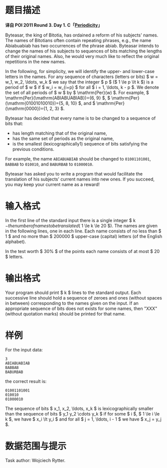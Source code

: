 
# 题目描述

**译自 POI 2011 Round 3. Day 1. C「[Periodicity](https://szkopul.edu.pl/problemset/problem/H6hUSie6S-cBVL4PG5rqQnmj/site/?key=statement)」**

Byteasar, the king of Bitotia, has ordained a reform of his subjects' names. The names of Bitotians often contain repeating phrases, e.g., the name Abiabuabiab has two occurrences of the phrase abiab. Byteasar intends to change the names of his subjects to sequences of bits matching the lengths of their original names. Also, he would very much like to reflect the original repetitions in the new names.

In the following, for simplicity, we will identify the upper- and lower-case letters in the names. For any sequence of characters (letters or bits) $ w = w_1, w_2, \ldots, w_k $ we say that the integer $ p $ ($ 1 \le p \lt k $) is a period of $ w $ if $ w_i = w_{i+p} $ for all $ i = 1, \ldots, k - p $. We denote the set of all periods of $ w $ by $ \mathrm{Per}(w) $. For example, $ \mathrm{Per}(\mathrm{ABIABUABIAB})=\{6, 9\} $, $ \mathrm{Per}(\mathrm{01001010010})=\{5, 8, 10\} $, and $ \mathrm{Per}(\mathrm{0000})=\{1, 2, 3\} $.

Byteasar has decided that every name is to be changed to a sequence of bits that:

* has length matching that of the original name,
* has the same set of periods as the original name,
* is the smallest (lexicographically1) sequence of bits satisfying the previous conditions.

For example, the name `ABIABUABIAB` should be changed to `01001101001`, `BABBAB` to `010010`, and `BABURBAB` to `01000010`.

Byteasar has asked you to write a program that would facilitate the translation of his subjects' current names into new ones. If you succeed, you may keep your current name as a reward!


# 输入格式

In the first line of the standard input there is a single integer $ k $- the number of names to be translated ($ 1 \le k \le 20 $). The names are given in the following lines, one in each line. Each name consists of no less than $ 1 $ and no more than $ 200000 $ upper-case (capital) letters (of the English alphabet).

In the test worth $ 30\% $ of the points each name consists of at most $ 20 $ letters.


# 输出格式

Your program should print $ k $ lines to the standard output. Each successive line should hold a sequence of zeroes and ones (without spaces in between) corresponding to the names given on the input. If an appropriate sequence of bits does not exists for some names, then "XXX" (without quotation marks) should be printed for that name.


# 样例

For the input data:
```plain
3
ABIABUABIAB
BABBAB
BABURBAB
```
the correct result is:
```plain
01001101001
010010
01000010
```
The sequence of bits $ x_1, x_2, \ldots, x_k $ is lexicographically smaller than the sequence of bits $ y_1 y_2 \cdots y_k $ if for some $ i $, $ 1 \le i \le k $, we have $ x_i \lt y_i $ and for all $ j = 1, \ldots, i - 1 $ we have $ x_j = y_j $.


# 数据范围与提示

Task author: Wojciech Rytter.

